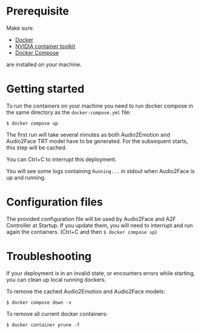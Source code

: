# Prerequisite

Make sure:

* [Docker](https://docs.docker.com/get-docker/)
* [NVIDIA container toolkit](https://docs.nvidia.com/datacenter/cloud-native/container-toolkit/latest/install-guide.html)
* [Docker Compose](https://docs.docker.com/compose/install/)

are installed on your machine.

# Getting started

To run the containers on your machine you need to run docker compose in the same directory as the  `docker-compose.yml` file:

```
$ docker compose up
```

The first run will take several minutes as both Audio2Emotion and Audio2Face TRT model have to be generated.
For the subsequent starts, this step will be cached.

You can Ctrl+C to interrupt this deployment.

You will see some logs containing `Running...` in stdout when Audio2Face is up and running.

# Configuration files

The provided configuration file will be used by Audio2Face and A2F Controller at Startup.
If you update them, you will need to interrupt and run again the containers.
(Ctrl+C and then `$ docker compose up`)

# Troubleshooting

If your deployment is in an invalid state, or encounters errors while starting, you can clean up local running dockers.

To remove the cached Audio2Emotion and Audio2Face models:
```
$ docker compose down -v
```

To remove all current docker containers:
```
$ docker container prune -f 
```
